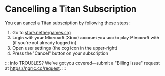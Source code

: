 # Cancelling a Titan Subscription

You can cancel a Titan subscription by following these steps:

1. Go to [store.nethergames.org](https://store.nethergames.org)
2. Login with your Microsoft (Xbox) account you use to play Minecraft with (if you're not already logged in)
3. Open user settings (the cog icon in the upper-right)
4. Press the "Cancel" button on your subscription

::: info TROUBLES?
We've got you covered—submit a "Billing Issue" request at https://ngmc.co/request.
:::
